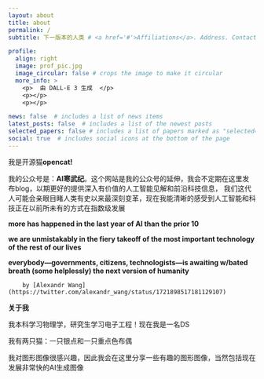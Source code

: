```yaml
---
layout: about
title: about
permalink: /
subtitle: 下一版本的人类 # <a href='#'>Affiliations</a>. Address. Contacts. Moto. Etc.

profile:
  align: right
  image: prof_pic.jpg
  image_circular: false # crops the image to make it circular
  more_info: >
    <p>  由 DALL·E 3 生成  </p>
    <p></p>
    <p></p>

news: false  # includes a list of news items
latest_posts: false  # includes a list of the newest posts
selected_papers: false # includes a list of papers marked as "selected={true}"
social: true  # includes social icons at the bottom of the page
---
```



我是开源猫**opencat!**

我的公众号是：**AI寒武纪**。这个网站是我的公众号的延伸，我会不定期在这里发布blog，以期更好的提供深入有价值的人工智能见解和前沿科技信息，
我们这代人可能会亲眼目睹人类有史以来最深刻变革，现在我能清晰的感受到人工智能和科技正在以前所未有的方式在指数级发展


**more has happened in the last year of AI than the prior 10**

**we are unmistakably in the fiery takeoff of the most important technology of the rest of our lives**

**everybody—governments, citizens, technologists—is awaiting w/bated breath (some helplessly) the next version of humanity**
                                                                
       
        by [Alexandr Wang](https://twitter.com/alexandr_wang/status/1721898517181129107)      



**关于我**

我本科学习物理学，研究生学习电子工程！现在我是一名DS

我有两只猫：一只银点和一只重点色布偶

我对图形图像很感兴趣，因此我会在这里分享一些有趣的图形图像，当然包括现在发展非常快的AI生成图像




